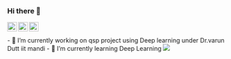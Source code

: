 ### Hi there 👋
<a href="https://twitter.com/sudhanshu__8">
  <img align="left" alt="sudhanshu's Twitter" width="22px" src="https://cdn.jsdelivr.net/npm/simple-icons@v3/icons/twitter.svg" />
</a>
<a href="https://linkedin.com/in/sudhanshu-kumar-a29ab8184">
  <img align="left" alt="sudhanshu's Linkdein" width="22px" src="https://cdn.jsdelivr.net/npm/simple-icons@v3/icons/linkedin.svg" />
</a>
<a href="https://github.com/ksudhanshu348">
  <img align="left" alt="sudhanshu's's Github" width="22px" src="https://cdn.jsdelivr.net/npm/simple-icons@v3/icons/github.svg" />
</a>
<br></br>
- 🔭 I’m currently working on qsp project using Deep learning under Dr.varun Dutt iit mandi
- 🌱 I’m currently learning Deep Learning

<!--- 🔭 I’m currently working on qsp project using Deep learning under Dr.varun Dutt iit mandi
- 🌱 I’m currently learning Deep Learning
- 👯 I’m looking to collaborate on ...
- 🤔 I’m looking for help with ...
- 💬 Ask me about ...
- 📫 How to reach me: ...
- 😄 Pronouns: ...
- ⚡ Fun fact: ...--->
 <img src="https://github-readme-stats.vercel.app/api?username=ksudhanshu348&&show_icons=true&title_color=ffffff&icon_color=bb2acf&text_color=daf7dc&bg_color=151515"/>
